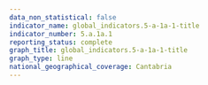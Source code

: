 ```yaml
---
data_non_statistical: false
indicator_name: global_indicators.5-a-1a-1-title
indicator_number: 5.a.1a.1
reporting_status: complete
graph_title: global_indicators.5-a-1a-1-title
graph_type: line
national_geographical_coverage: Cantabria
---
```

